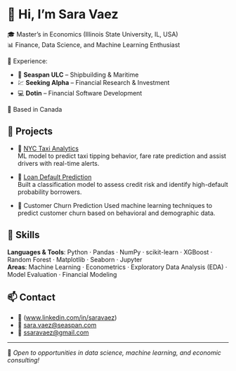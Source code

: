 # 👋 Hi, I’m Sara Vaez

🎓 Master’s in Economics (Illinois State University, IL, USA)  
📊 Finance, Data Science, and Machine Learning Enthusiast 

💼 Experience:  
- 🚢 **Seaspan ULC** – Shipbuilding & Maritime  
- 💹 **Seeking Alpha** – Financial Research & Investment  
- 💻 **Dotin** – Financial Software Development


📍 Based in Canada  

## 💼 Projects

- 🚕 [NYC Taxi Analytics](https://github.com/SaraVaez/NYC-Taxi-Analytics)  
  ML model to predict taxi tipping behavior, fare rate prediction and assist drivers with real-time alerts.

- 🏦 [Loan Default Prediction](https://github.com/SaraVaez/Loan-Default-Prediction)  
 Built a classification model to assess credit risk and identify high-default probability borrowers.
- 🏦 Customer Churn Prediction
  Used machine learning techniques to predict customer churn based on behavioral and demographic data. 

## 🧰 Skills

**Languages & Tools**: Python · Pandas · NumPy · scikit-learn · XGBoost · Random Forest · Matplotlib · Seaborn · Jupyter  
**Areas**: Machine Learning · Econometrics · Exploratory Data Analysis (EDA) · Model Evaluation · Financial Modeling

## 📫 Contact

- 💼 (www.linkedin.com/in/saravaez)
- 📧 sara.vaez@seaspan.com
- 📧 ssaravaez@gmail.com

---

📌 *Open to opportunities in data science, machine learning, and economic consulting!*

